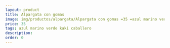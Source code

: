 ```yaml
---
layout: product
title: Alpargata con gomas 
image: img/productos/alpargata/Alpargata con gomas =35 =azul marino verde kaki caballero.webp
price: 35 
tags: azul marino verde kaki caballero
description: 
order: 0
---
```

